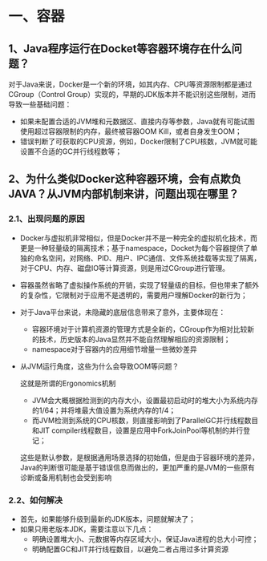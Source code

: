 # 一、容器

## 1、Java程序运行在Docket等容器环境存在什么问题？

对于Java来说，Docker是一个新的环境，如其内存、CPU等资源限制都是通过CGroup（Control Group）实现的，早期的JDK版本并不能识别这些限制，进而导致一些基础问题：
- 如果未配置合适的JVM堆和元数据区、直接内存等参数，Java就有可能试图使用超过容器限制的内存，最终被容器OOM Kill，或者自身发生OOM；
- 错误判断了可获取的CPU资源，例如，Docker限制了CPU核数，JVM就可能设置不合适的GC并行线程数等；

## 2、为什么类似Docker这种容器环境，会有点欺负JAVA？从JVM内部机制来讲，问题出现在哪里？

### 2.1、出现问题的原因

- Docker与虚拟机非常相似，但是Docker并不是一种完全的虚拟机化技术，而更是一种轻量级的隔离技术；基于namespace，Docket为每个容器提供了单独的命名空间，对网络、PID、用户、IPC通信、文件系统挂载等实现了隔离，对于CPU、内存、磁盘IO等计算资源，则是用过CGroup进行管理。
- 容器虽然省略了虚拟操作系统的开销，实现了轻量级的目标，但也带来了额外的复杂性，它限制对于应用不是透明的，需要用户理解Docker的新行为；
- 对于Java平台来说，未隐藏的底层信息带来了意外，主要体现在：
    - 容器环境对于计算机资源的管理方式是全新的，CGroup作为相对比较新的技术，历史版本的Java显然并不能自然理解相应的资源限制；
    - namespace对于容器内的应用细节增量一些微妙差异

- 从JVM运行角度，这些为什么会导致OOM等问题？
    
    这就是所谓的Ergonomics机制
    - JVM会大概根据检测到的内存大小，设置最初启动时的堆大小为系统内存的1/64；并将堆最大值设置为系统内存的1/4；
    - 而JVM检测到系统的CPU核数，则直接影响到了ParallelGC并行线程数目和JIT compiler线程数目，设置是应用中ForkJoinPool等机制的并行登记；

    这些是默认参数，是根据通用场景选择的初始值，但是由于容器环境的差异，Java的判断很可能是基于错误信息而做出的，更加严重的是JVM的一些原有诊断或备用机制也会受到影响

### 2.2、如何解决
- 首先，如果能够升级到最新的JDK版本，问题就解决了；
- 如果只用老版本JDK，需要注意以下几点：
    - 明确设置堆大小、元数据等内存区域大小，保证Java进程的总大小可控；
    - 明确配置GC和JIT并行线程数目，以避免二者占用过多计算资源

